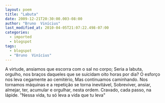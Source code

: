 ```yaml
---
layout: poem
title: "Labuta"
date: 2009-12-21T20:30:00.003-08:00
author: "Bruno  Vinícius"
last_modified_at: 2010-04-05T21:07:22.498-07:00
categories:
  - imported
  - blogspot
tags:
  - blogspot
  - "Bruno  Vinícius"
---
```


A virtude, ansiamos que escorra com o sal no corpo;
Seria a labuta, orgulho, nos braços daqueles que se suicidam oito horas por dia?
O esforço nos leva cegamente ao cemitério,
Mas continuamos caminhando.
Nos tornamos máquinas e a repetição se torna inevitável,
Sobreviver, ansiar, almejar, ter, acumular e orgulhar, nesta ordem.
Cravado, cada passo, na lápide.
"Nessa vida, tu só leva a vida que tu leva"